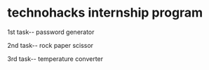# technohacks internship program 


1st task--  password generator


2nd task--  rock paper scissor 


3rd task--  temperature converter


